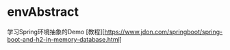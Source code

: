 # envAbstract
学习Spring环境抽象的Demo
[教程][https://www.jdon.com/springboot/spring-boot-and-h2-in-memory-database.html]